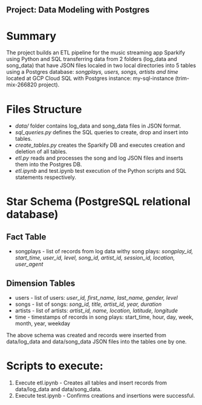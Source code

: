 ## Project: Data Modeling with Postgres

# Summary

The project builds an ETL pipeline for the music streaming app Sparkify using Python and SQL transferring data from 2 folders (log_data and song_data) that have JSON files localed in two local directories into 5 tables using a Postgres database: *songplays, users, songs, artists and time* located at GCP Cloud SQL with Postgres instance: my-sql-instance (trim-mix-266820 project).

# Files Structure

- *data/* folder contains log_data and song_data files in JSON format.
- *sql_queries.py* defines the SQL queries to create, drop and insert into tables.
- *create_tables.py* creates the Sparkify DB and executes creation and deletion of all tables.
- *etl.py* reads and processes the song and log JSON files and inserts them into the Postgres DB.
- *etl.ipynb* and test.ipynb test execution of the Python scripts and SQL statements respectively.

# Star Schema (PostgreSQL relational database)

## Fact Table
- songplays - list of records from log data withy song plays: *songplay_id, start_time, user_id, level, song_id, artist_id, session_id, location, user_agent*

## Dimension Tables
- users - list of users: *user_id, first_name, last_name, gender, level*
- songs - list of songs: *song_id, title, artist_id, year, duration*
- artists - list of artists: *artist_id, name, location, latitude, longitude*
- time - timestamps of records in song plays:  start_time, hour, day, week, month, year, weekday

The above schema was created and records were inserted from data/log_data and data/song_data JSON files into the tables one by one.

# Scripts to execute:

1. Execute etl.ipynb - Creates all tables and insert records from data/log_data and data/song_data.
2. Execute test.ipynb - Confirms creations and insertions were successful.

